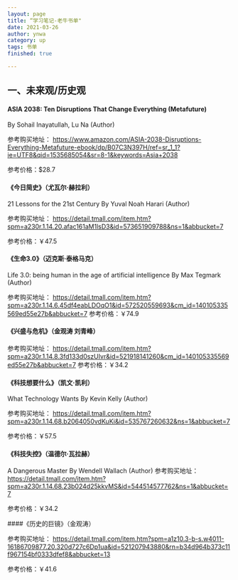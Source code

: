 ```yaml
---
layout: page
title: “学习笔记-老牛书单"
date: 2021-03-26
author: ynwa
category: up
tags: 书单
finished: true

---
```






## 一、未来观/历史观

#### ASIA 2038: Ten Disruptions That Change Everything (Metafuture)
By Sohail Inayatullah, Lu Na (Author)

参考购买地址：
https://www.amazon.com/ASIA-2038-Disruptions-Everything-Metafuture-ebook/dp/B07C3N397H/ref=sr_1_1?ie=UTF8&qid=1535685054&sr=8-1&keywords=Asia+2038

参考价格：$28.7
 	

#### 《今日简史》（尤瓦尔·赫拉利）

21 Lessons for the 21st Century 
By Yuval Noah Harari (Author)

参考购买地址：
https://detail.tmall.com/item.htm?spm=a230r.1.14.20.afac161aM1lsD3&id=573651909788&ns=1&abbucket=7

参考价格：￥47.5
 	

#### 《生命3.0》（迈克斯·泰格马克）

Life 3.0: being human in the age of artificial intelligence
By Max Tegmark (Author)

参考购买地址：
https://detail.tmall.com/item.htm?spm=a230r.1.14.6.45df4eabLDOqO1&id=572520559693&cm_id=140105335569ed55e27b&abbucket=7
参考价格：￥74.9
 	

#### 《兴盛与危机》（金观涛 刘青峰）

参考购买地址：
https://detail.tmall.com/item.htm?spm=a230r.1.14.8.3fd133d0szUIvr&id=521918141260&cm_id=140105335569ed55e27b&abbucket=7
参考价格：￥34.2
 	

#### 《科技想要什么》（凯文·凯利）

What Technology Wants
By Kevin Kelly (Author)

参考购买地址：
https://detail.tmall.com/item.htm?spm=a230r.1.14.68.b2064050vdKuKi&id=535767260632&ns=1&abbucket=7

参考价格：￥57.5
 	

#### 《科技失控》（温德尔·瓦拉赫）

A Dangerous Master
By Wendell Wallach (Author)
参考购买地址：
https://detail.tmall.com/item.htm?spm=a230r.1.14.68.23b024d25kkvMS&id=544514577762&ns=1&abbucket=7

参考价格：￥34.2
 	

####《历史的巨镜》（金观涛）

参考购买地址：
https://detail.tmall.com/item.htm?spm=a1z10.3-b-s.w4011-16186709877.20.320d727c6Dp1ua&id=521207943880&rn=b34d964b373c11f967154bf0333dfef8&abbucket=13

参考价格：￥41.6